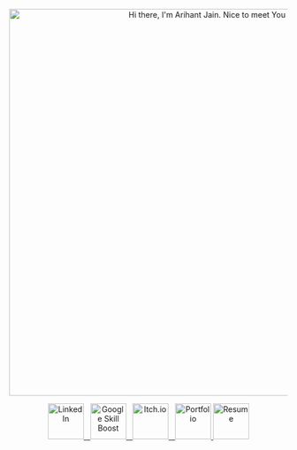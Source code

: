 <p align="center">
  <img src="resources/About.gif" alt="Hi there, I'm Arihant Jain. Nice to meet You" width="700"/>
</p>

<p align="center">
  <!-- LinkedIn -->
  <a href="https://www.linkedin.com/in/arihant-jain-5bbbb2278" target="_blank">
    <img src="https://img.icons8.com/color/48/000000/linkedin.png" alt="LinkedIn" title="LinkedIn Profile" width="65"/>&nbsp;&nbsp;
  </a>
  
  <!-- Google Skill Boost -->
  <a href="https://skillboost.google.com/" target="_blank">
    <img src="https://img.icons8.com/color/48/000000/google-cloud.png" alt="Google Skill Boost" title="Google Skill Boost Profile" width="65"/>&nbsp;&nbsp;
  </a>

  <!-- Itch.io -->
  <a href="https://your-itch-io-link.com" target="_blank">
    <img src="https://img.icons8.com/?size=100&id=mVIL3VQMOa5H&format=png&color=000000" alt="Itch.io" title="Itch.io Profile" width="65"/>&nbsp;&nbsp;
  </a>

  <!-- Portfolio -->
  <a href="https://your-portfolio-link.com" target="_blank">
    <img src="https://img.icons8.com/?size=100&id=111134&format=png&color=000000" alt="Portfolio" title="Portfolio" width="65/>&nbsp;&nbsp;
  </a>
      
  <!-- Resume -->
  <a href="https://drive.google.com/your-resume-link" target="_blank">
    <img src="https://img.icons8.com/?size=100&id=44834&format=png&color=000000" alt="Resume" title="Resume" width="65"/>
  </a>
</p>
